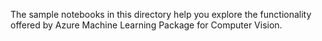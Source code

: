The sample notebooks in this directory help you explore the functionality offered by Azure Machine Learning Package for Computer Vision.
